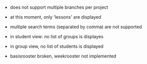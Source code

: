 - does not support multiple branches per project

- at this moment, only 'lessons' are displayed

- multiple search terms (separated by comma) are not supported

- in student view: no list of groups is displayes

- in group view, no list of students is displayed

- basisrooster broken, weekrooster not implemented
